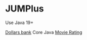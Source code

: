 # JUMPlus
 
Use Java 19+

[Dollars bank](https://github.com/miguebarbell/jumpPlusHW1) Core Java
[Movie Rating](https://github.com/miguebarbell/jumPLUSHW2)
